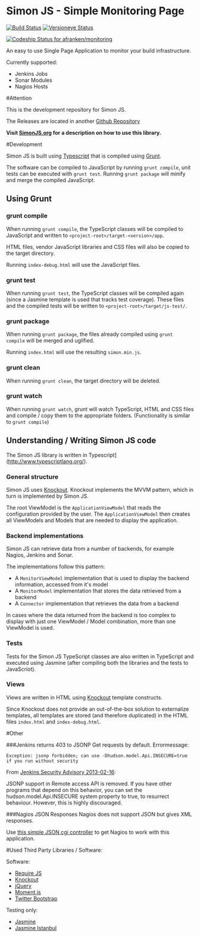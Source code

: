 Simon JS - Simple Monitoring Page
=================================

[![Build Status](https://travis-ci.org/afranken/simon.png?branch=master)](https://travis-ci.org/afranken/simon)
[![Versioneye Status](https://www.versioneye.com/user/projects/531b9194ec1375cd39000d44/badge.png)](https://www.versioneye.com/user/projects/531b9194ec1375cd39000d44)

[ ![Codeship Status for afranken/monitoring](https://www.codeship.io/projects/64c9cad0-8936-0131-4e0b-4a78b72f738d/status?branch=master)](https://www.codeship.io/projects/15549)

An easy to use Single Page Application to monitor your build infrastructure.

Currently supported:

* Jenkins Jobs
* Sonar Modules
* Nagios Hosts

#Attention

This is the development repository for Simon JS.

The Releases are located in another [Github Repository](https://github.com/afranken/simon-releases/tree/gh-pages/release)

**Visit [SimonJS.org](http://www.simonjs.org) for a description on how to use this library.**

#Development

Simon JS is built using [Typescript](http://www.typescriptlang.org/) that is compiled using [Grunt](http://gruntjs.com/).

The software can be compiled to JavaScript by running `grunt compile`, unit tests can be executed with `grunt test`.
Running `grunt package` will minify and merge the compiled JavaScript.

## Using Grunt

### grunt compile
When running `grunt compile`, the TypeScript classes will be compiled to JavaScript and written to `<project-root>/target-<version>/app`.

HTML files, vendor JavaScript libraries and CSS files will also be copied to the target directory.

Running `index-debug.html` will use the JavaScript files.

### grunt test
When running `grunt test`, the TypeScript classes will be compiled again (since a Jasmine template is used that tracks test coverage).
These files and the compiled tests will be written to  `<project-root>/target/js-test/`.

### grunt package
When running `grunt package`, the files already compiled using `grunt compile` will be merged and uglified.

Running `index.html` will use the resulting `simon.min.js`.

### grunt clean
When running `grunt clean`, the target directory will be deleted.

### grunt watch
When running `grunt watch`, grunt will watch TypeScript, HTML and CSS files and compile / copy them to the appropriate folders.
(Functionality is similar to `grunt compile`)

## Understanding / Writing Simon JS code

The Simon JS library is written in Typescript](http://www.typescriptlang.org/).

### General structure

Simon JS uses [Knockout](http://knockoutjs.com/). Knockout implements the MVVM pattern, which in turn is implemented by Simon JS.

The root ViewModel is the `ApplicationViewModel` that reads the configuration provided by the user.
The `ApplicationViewModel` then creates all ViewModels and Models that are needed to display the application.

### Backend implementations

Simon JS can retrieve data from a number of backends, for example Nagios, Jenkins and Sonar.

The implementations follow this pattern:

  * A `MonitorViewModel` implementation that is used to display the backend information, accessed from it's model
  * A `MonitorModel` implementation that stores the data retrieved from a backend
  * A `Connector` implementation that retrieves the data from a backend

In cases where the data returned from the backend is too complex to display with just one ViewModel / Model combination,
more than one ViewModel is used.

### Tests

Tests for the Simon JS TypeScript classes are also written in TypeScript and executed using Jasmine (after compiling both
the libraries and the tests to JavaScriot).

### Views

Views are written in HTML using [Knockout](http://knockoutjs.com/) template constructs.

Since Knockout does not provide an out-of-the-box solution to externalize templates, all templates are stored (and therefore
duplicated) in the HTML files `index.html` and `index-debug.html`.

#Other

###Jenkins returns 403 to JSONP Get requests by default.
Errormessage:

`Exception: jsonp forbidden; can use -Dhudson.model.Api.INSECURE=true if you run without security`

From [Jenkins Security Advisory 2013-02-16](https://wiki.jenkins-ci.org/display/SECURITY/Jenkins+Security+Advisory+2013-02-16):

JSONP support in Remote access API is removed. If you have other programs that depend on this behavior,
you can set the hudson.model.Api.INSECURE system property to true, to resurrect behaviour.
However, this is highly discouraged.

###Nagios JSON Responses
Nagios does not support JSON but gives XML responses.

Use [this simple JSON cgi controller](https://github.com/afranken/status-json) to get Nagios to work with this application.

#Used Third Party Libraries / Software:

Software:

* [Require JS](http://requirejs.org/)
* [Knockout](http://knockoutjs.com/)
* [jQuery](http://jquery.com/)
* [Moment.js](http://momentjs.com/)
* [Twitter Bootstrap](http://getbootstrap.com/)

Testing only:

* [Jasmine](http://jasmine.github.io/)
* [Jasmine Istanbul](https://github.com/gotwarlost/istanbul)
